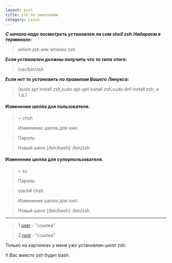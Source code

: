 ```yaml
---
layout: post
title: zsh по умолчанию
category: Linux
---
```


***С начала надо посмотреть установлен ли сам shell zsh.Набираем в терминале:***
>which zsh или whereis zsh

***Если установлен должны получить что то типа этого:***
>/usr/bin/zsh

***Если нет то установить по правилам Вашего Линукса:***
>(sudo apt install zsh,sudo apt-get install zsh,sudo dnf install zsh, и т.д.)


#### Изменение шелла для пользователя.

>~ chsh

>Изменение шелла для user.

>Пароль:

>Новый шелл [/bin/bash]: /bin/zsh

#### Изменение шелла для суперпользователя.

>~ su

>Пароль:

>slack# chsh

>Изменение шелла для root.

>Новый шелл [/bin/bash]: /bin/zsh

-----------------------------------------------------------------------------------

>1.<a href="https://disk.yandex.ru/i/HVQJ8f6APpT5nQ" target="_blank">user</a> - "ссылка"

>2.<a href="https://disk.yandex.ru/i/gkbvUZsibknGkA" target="_blank" >root</a> - "ссылка"

Только на картинках у меня уже установлен шелл zsh.

У Вас вместо zsh будет bash.
